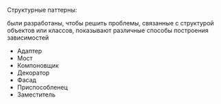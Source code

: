 Структурные паттерны:

были разработаны, чтобы решить проблемы, связанные с структурой объектов или классов, показывают различные способы построения зависимостей

- Адаптер
- Мост
- Компоновщик
- Декоратор
- Фасад
- Приспособленец
- Заместитель
